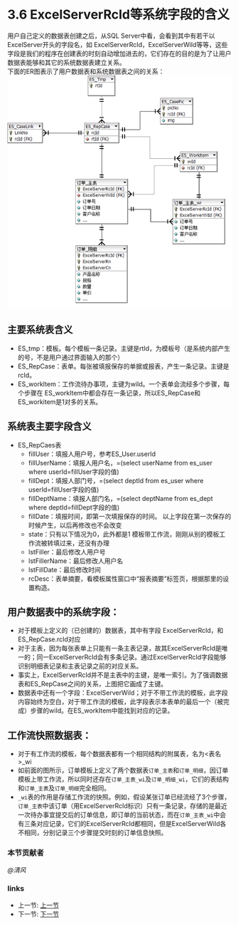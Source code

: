 # 3.6 ExcelServerRcId等系统字段的含义  
用户自己定义的数据表创建之后，从SQL Server中看，会看到其中有若干以ExcelServer开头的字段名，如 ExcelServerRcId，ExcelServerWiId等等，这些字段是我们的程序在创建表的时刻自动增加进去的，它们存在的目的是为了让用户数据表能够和其它的系统数据表建立关系。  
下面的ER图表示了用户数据表和系统数据表之间的关系：  
![](../images/3.6.png)
 
## 主要系统表含义
* ES_tmp：模板。每个模板一条记录。主键是rtId，为模板号（是系统内部产生的号，不是用户通过界面输入的那个） 
* ES_RepCase：表单。每张被填报保存的单据或报表，产生一条记录。主键是rcId。 
* ES_workItem：工作流待办事项，主键为wiId。一个表单会流经多个步骤，每个步骤在 ES_workItem中都会存在一条记录，所以ES_RepCase和ES_workitem是1对多的关系。

## 系统表主要字段含义
* ES_RepCaes表
	* fillUser：填报人用户号，参考ES_User.userId 
	* fillUserName：填报人用户名，=(select userName from es_user where userId=fillUser字段的值) 
	* fillDept：填报人部门号，=(select deptId from es_user where userId=fillUser字段的值) 
	* fillDeptName：填报人部门名，=(select deptName from es_dept where deptId=fillDept字段的值) 
	* fillDate：填报时间，即第一次填报保存的时间。 
以上字段在第一次保存的时候产生，以后再修改也不会改变  
	* state：只有以下情况为0，此外都是1
模板带工作流，刚刚从别的模板工作流被转填过来，还没有办理  
	* lstFiller：最后修改人用户号 
	* lstFillerName：最后修改人用户名 
	* lstFillDate：最后修改时间 
	* rcDesc：表单摘要，看模板属性窗口中“报表摘要”标签页，根据那里的设置构造。
	 
## 用户数据表中的系统字段：
 * 对于模板上定义的（已创建的）数据表，其中有字段 ExcelServerRcId，和ES_RepCase.rcId对应
 * 对于主表，因为每张表单上只能有一条主表记录，故其ExcelServerRcId是唯一的；同一ExcelServerRcId会有多条记录。通过ExcelServerRcId字段能够识别明细表记录和主表记录之前的对应关系。
 * 事实上，ExcelServerRcId并不是主表中的主键，是唯一索引。为了强调数据表和ES_RepCase之间的关系，上图把它画成了主键。
 * 数据表中还有一个字段：ExcelServerWiId；对于不带工作流的模板，此字段内容始终为空白，对于带工作流的模板，此字段表示本表单的最后一个（被完成）步骤的wiId。在ES_workItem中能找到对应的记录。

## 工作流快照数据表：
 * 对于有工作流的模板，每个数据表都有一个相同结构的附属表，名为<表名>_wi
 * 如前面的图所示，订单模板上定义了两个数据表`订单_主表`和`订单_明细`，因订单模板上带工作流，所以同时还存在`订单_主表_wi`及`订单_明细_wi`，它们的表结构和`订单_主表`及`订单_明细`完全相同。
 * `_wi`表的作用是存储工作流的快照。例如，假设某张订单已经流经了3个步骤，`订单_主表`中该订单（用ExcelServerRcId标识）只有一条记录，存储的是最近一次待办事宜提交后的订单信息，即订单的当前状态，而在`订单_主表_wi`中会有三条对应记录，它们的ExcelServerRcId都相同，但是ExcelServerWiId各不相同，分别记录三个步骤提交时刻的订单信息快照。

### 本节贡献者
*@清风*

### links
  * 上一节: [上一节](<03.5.md>)
  * 下一节: [下一节](<03.7.md>)
